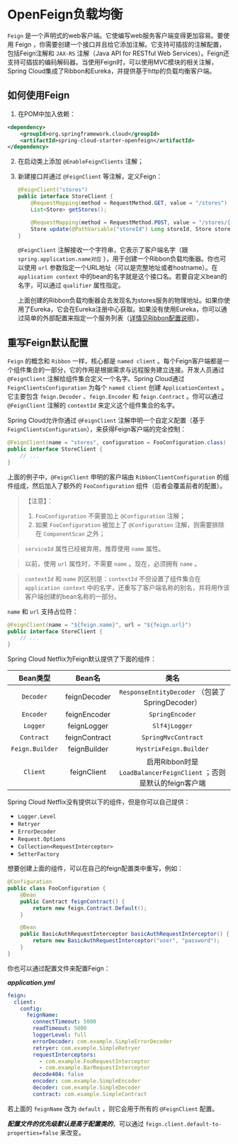 # OpenFeign负载均衡

`Feign` 是一个声明式的web客户端。它使编写web服务客户端变得更加容易。要使用 Feign ，你需要创建一个接口并且给它添加注解。它支持可插拔的注解配置，包括Feign注解和 `JAX-RS` 注解（Java API for RESTful Web Services）。Feign还支持可插拔的编码解码器。当使用Feign时，可以使用MVC模块的相关注解，Spring Cloud集成了Ribbon和Eureka，并提供基于http的负载均衡客户端。  

## 如何使用Feign

1. 在POM中加入依赖：  

```xml
<dependency>
	<groupId>org.springframework.cloud</groupId>
    <artifactId>spring-cloud-starter-openfeign</artifactId>
</dependency>
```

2. 在启动类上添加 `@EnableFeignClients` 注解；

3. 新建接口并通过 `@FeignClient` 等注解，定义Feign：  

   ```java
   @FeignClient("stores")
   public interface StoreClient {
       @RequestMapping(method = RequestMethod.GET, value = "/stores")
       List<Store> getStores();
   
       @RequestMapping(method = RequestMethod.POST, value = "/stores/{storeId}", consumes = "application/json")
       Store update(@PathVariable("storeId") Long storeId, Store store);
   }
   ```

   `@FeignClient` 注解接收一个字符串，它表示了客户端名字（跟 `spring.application.name对应` ），用于创建一个Ribbon负载均衡器。你也可以使用 `url` 参数指定一个URL地址（可以是完整地址或者hostname）。在 `application context` 中的bean的名字就是这个接口名。若要自定义bean的名字，可以通过 `qualifier` 属性指定。  

   上面创建的Ribbon负载均衡器会去发现名为stores服务的物理地址。如果你使用了Eureka，它会在Eureka注册中心获取。如果没有使用Eureka，你可以通过简单的外部配置来指定一个服务列表（[详情见Ribbon配置说明](https://cloud.spring.io/spring-cloud-static/Greenwich.SR2/multi/multi_spring-cloud-ribbon.html#spring-cloud-ribbon-without-eureka)）。  



## 重写Feign默认配置

`Feign` 的概念和 `Ribbon` 一样，核心都是 `named client` 。每个Feign客户端都是一个组件集合的一部分，它的作用是根据需求与远程服务建立连接。开发人员通过 `@FeignClient` 注解给组件集合定义一个名字。Spring Cloud通过 `FeignClientsConfiguration` 为每个 `named client` 创建 `ApplicationContext` 。它主要包含 `feign.Decoder` 、`feign.Encoder` 和 `feign.Contract` 。你可以通过 `@FeignClient` 注解的 `contextId` 来定义这个组件集合的名字。  

Spring Cloud允许你通过 `@FeignClient` 注解申明一个自定义配置（基于 `FeignClientsConfiguration`），来获得Feign客户端的完全控制：  

```java
@FeignClient(name = "stores", configuration = FooConfiguration.class)
public interface StoreClient {
    // ...
}
```

上面的例子中，`@FeignClient` 申明的客户端由 `RibbonClientConfiguration` 的组件组成，然后加入了额外的 `FooConfiguration` 组件（后者会覆盖前者的配置）。  

> 【注意】：  
>
> 1. `FooConfiguration` 不需要加上 `@Configuration` 注解；
> 2. 如果 `FooConfiguration` 被加上了 `@Configuration` 注解，则需要排除在 `ComponentScan` 之外；

> `serviceId` 属性已经被弃用，推荐使用 `name` 属性。

> 以前，使用 `url` 属性时，不需要 `name` 。现在，必须拥有 `name` 。

> `contextId` 和 `name` 的区别是：`contextId` 不但设置了组件集合在 `application context` 中的名字，还重写了客户端名称的别名，并将用作该客户端创建的bean名称的一部分。

`name` 和 `url` 支持占位符：  

```java
@FeignClient(name = "${feign.name}", url = "${feign.url}")
public interface StoreClient {
    // ...
}
```

Spring Cloud Netflix为Feign默认提供了下面的组件：  

|    Bean类型     |    Bean名     |                             类名                             |
| :-------------: | :-----------: | :----------------------------------------------------------: |
|    `Decoder`    | feignDecoder  |       `ResponseEntityDecoder` （包装了SpringDecoder）        |
|    `Encoder`    | feignEncoder  |                       `SpringEncoder`                        |
|    `Logger`     |  feignLogger  |                        `Slf4jLogger`                         |
|   `Contract`    | feignContract |                     `SpringMvcContract`                      |
| `Feign.Builder` | feignBuilder  |                    `HystrixFeign.Builder`                    |
|    `Client`     |  feignClient  | 启用Ribbon时是 `LoadBalancerFeignClient` ；否则是默认的feign客户端 |

Spring Cloud Netflix没有提供以下的组件，但是你可以自己提供：  

- `Logger.Level`
- `Retryer`
- `ErrorDecoder`
- `Request.Options`
- `Collection<RequestInterceptor>`
- `SetterFactory`

想要创建上面的组件，可以在自己的feign配置类中重写，例如：  

```java
@Configuration
public class FooConfiguration {
    @Bean
    public Contract feignContract() {
        return new feign.Contract.Default();
    }

    @Bean
    public BasicAuthRequestInterceptor basicAuthRequestInterceptor() {
        return new BasicAuthRequestInterceptor("user", "password");
    }
}
```

你也可以通过配置文件来配置Feign：  

***application.yml***  

```yaml
feign:
  client:
    config:
      feignName:
        connectTimeout: 5000
        readTimeout: 5000
        loggerLevel: full
        errorDecoder: com.example.SimpleErrorDecoder
        retryer: com.example.SimpleRetryer
        requestInterceptors:
          - com.example.FooRequestInterceptor
          - com.example.BarRequestInterceptor
        decode404: false
        encoder: com.example.SimpleEncoder
        decoder: com.example.SimpleDecoder
        contract: com.example.SimpleContract
```

若上面的 `feignName` 改为 `default` ，则它会用于所有的 `@FeignClient` 配置。  

***配置文件的优先级默认是高于配置类的***，可以通过 `feign.client.default-to-properties=false` 来改变。  

